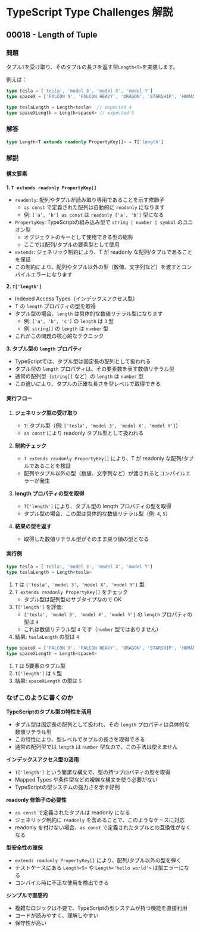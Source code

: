 # TypeScript Type Challenges 解説

## 00018 - Length of Tuple

### 問題

タプル`T`を受け取り、そのタプルの長さを返す型`Length<T>`を実装します。

例えば：

```typescript
type tesla = ['tesla', 'model 3', 'model X', 'model Y']
type spaceX = ['FALCON 9', 'FALCON HEAVY', 'DRAGON', 'STARSHIP', 'HUMAN SPACEFLIGHT']

type teslaLength = Length<tesla>  // expected 4
type spaceXLength = Length<spaceX> // expected 5
```

### 解答

```typescript
type Length<T extends readonly PropertyKey[]> = T['length']
```

### 解説

#### 構文要素

**1. `T extends readonly PropertyKey[]`**

- `readonly`: 配列やタプルが読み取り専用であることを示す修飾子
  - `as const` で定義された配列は自動的に `readonly` になります
  - 例: `['a', 'b'] as const` は `readonly ['a', 'b']` 型になる
- `PropertyKey`: TypeScriptの組み込み型で `string | number | symbol` のユニオン型
  - オブジェクトのキーとして使用できる型の総称
  - ここでは配列/タプルの要素型として使用
- `extends`: ジェネリック制約により、T が readonly な配列/タプルであることを保証
- この制約により、配列やタプル以外の型（数値、文字列など）を渡すとコンパイルエラーになります

**2. `T['length']`**

- Indexed Access Types（インデックスアクセス型）
- T の `length` プロパティの型を取得
- タプル型の場合、`length` は具体的な数値リテラル型になります
  - 例: `['a', 'b', 'c']` の `length` は `3` 型
  - 例: `string[]` の `length` は `number` 型
- これがこの問題の核心的なテクニック

**3. タプル型の `length` プロパティ**

- TypeScriptでは、タプル型は固定長の配列として扱われる
- タプル型の `length` プロパティは、その要素数を表す数値リテラル型
- 通常の配列型（`string[]` など）の `length` は `number` 型
- この違いにより、タプルの正確な長さを型レベルで取得できる

#### 実行フロー

1. **ジェネリック型の受け取り**
   - `T`: タプル型（例: `['tesla', 'model 3', 'model X', 'model Y']`）
   - `as const` により readonly タプル型として扱われる

2. **制約チェック**
   - `T extends readonly PropertyKey[]` により、T が readonly な配列/タプルであることを検証
   - 配列やタプル以外の型（数値、文字列など）が渡されるとコンパイルエラーが発生

3. **length プロパティの型を取得**
   - `T['length']` により、タプル型の length プロパティの型を取得
   - タプル型の場合、この型は具体的な数値リテラル型（例: `4`, `5`）

4. **結果の型を返す**
   - 取得した数値リテラル型がそのまま戻り値の型となる

#### 実行例

```typescript
type tesla = ['tesla', 'model 3', 'model X', 'model Y']
type teslaLength = Length<tesla>
```

1. `T` は `['tesla', 'model 3', 'model X', 'model Y']` 型
2. `T extends readonly PropertyKey[]` をチェック
   - タプル型は配列型のサブタイプなので OK
3. `T['length']` を評価:
   - `['tesla', 'model 3', 'model X', 'model Y']` の `length` プロパティの型は `4`
   - これは数値リテラル型 `4` です（`number` 型ではありません）
4. 結果: `teslaLength` の型は `4`

```typescript
type spaceX = ['FALCON 9', 'FALCON HEAVY', 'DRAGON', 'STARSHIP', 'HUMAN SPACEFLIGHT']
type spaceXLength = Length<spaceX>
```

1. `T` は 5要素のタプル型
2. `T['length']` は `5` 型
3. 結果: `spaceXLength` の型は `5`

### なぜこのように書くのか

**TypeScriptのタプル型の特性を活用**
- タプル型は固定長の配列として扱われ、その `length` プロパティは具体的な数値リテラル型
- この特性により、型レベルでタプルの長さを取得できる
- 通常の配列型では `length` は `number` 型なので、この手法は使えません

**インデックスアクセス型の活用**
- `T['length']` という簡潔な構文で、型の持つプロパティの型を取得
- Mapped Types や条件型などの複雑な構文を使う必要がない
- TypeScriptの型システムの強力さを示す好例

**readonly 修飾子の必要性**
- `as const` で定義されたタプルは readonly になる
- ジェネリック制約に `readonly` を含めることで、このようなケースに対応
- readonly を付けない場合、`as const` で定義されたタプルとの互換性がなくなる

**型安全性の確保**
- `extends readonly PropertyKey[]` により、配列/タプル以外の型を弾く
- テストケースにある `Length<5>` や `Length<'hello world'>` は型エラーになる
- コンパイル時に不正な使用を検出できる

**シンプルで直感的**
- 複雑なロジックは不要で、TypeScriptの型システムが持つ機能を直接利用
- コードが読みやすく、理解しやすい
- 保守性が高い
